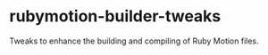 rubymotion-builder-tweaks
=========================

Tweaks to enhance the building and compiling of Ruby Motion files.